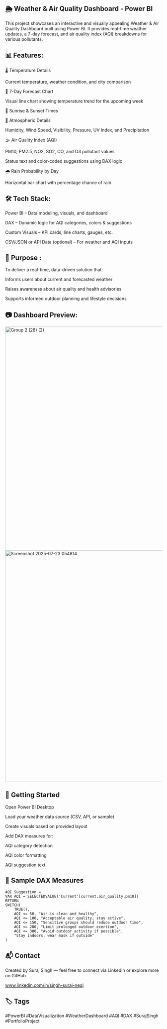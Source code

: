 ## 🌦️ Weather & Air Quality Dashboard - Power BI

This project showcases an interactive and visually appealing Weather & Air Quality Dashboard built using Power BI. It provides real-time weather updates, a 7-day forecast, and air quality index (AQI) breakdowns for various pollutants.

## 📊 Features: 

🌡️ Temperature Details

Current temperature, weather condition, and city comparison

📅 7-Day Forecast Chart

Visual line chart showing temperature trend for the upcoming week

🌇 Sunrise & Sunset Times

💨 Atmospheric Details

Humidity, Wind Speed, Visibility, Pressure, UV Index, and Precipitation

🌫️ Air Quality Index (AQI)

PM10, PM2.5, NO2, SO2, CO, and O3 pollutant values

Status text and color-coded suggestions using DAX logic

🌧️ Rain Probability by Day

Horizontal bar chart with percentage chance of rain

## 🛠️ Tech Stack:
Power BI – Data modeling, visuals, and dashboard

DAX – Dynamic logic for AQI categories, colors & suggestions

Custom Visuals – KPI cards, line charts, gauges, etc.

CSV/JSON or API Data (optional) – For weather and AQI inputs

## 📌 Purpose :
To deliver a real-time, data-driven solution that:

Informs users about current and forecasted weather

Raises awareness about air quality and health advisories

Supports informed outdoor planning and lifestyle decisions

## 📷 Dashboard Preview:
<img width="1278" height="719" alt="Group 2 (28) (2)" src="https://github.com/user-attachments/assets/617464f7-3d44-4dc9-b213-4f5b1a712075" />


<img width="1329" height="745" alt="Screenshot 2025-07-23 054814" src="https://github.com/user-attachments/assets/134f1478-d014-4331-9cdf-047a44f4d307" />


## 🚀 Getting Started
Open Power BI Desktop

Load your weather data source (CSV, API, or sample)

Create visuals based on provided layout

Add DAX measures for:

AQI category detection

AQI color formatting

AQI suggestion text

## 🧠 Sample DAX Measures
```
AQI Suggestion =
VAR AQI = SELECTEDVALUE('Current'[current.air_quality.pm10])
RETURN
SWITCH(
    TRUE(),
    AQI <= 50, "Air is clean and healthy",
    AQI <= 100, "Acceptable air quality, stay active",
    AQI <= 150, "Sensitive groups should reduce outdoor time",
    AQI <= 200, "Limit prolonged outdoor exertion",
    AQI <= 300, "Avoid outdoor activity if possible",
    "Stay indoors, wear mask if outside"
)
```
## 📬 Contact
Created by Suraj Singh — feel free to connect via LinkedIn or explore more on GitHub

www.linkedin.com/in/singh-suraj-negi

## 🏷️ Tags
#PowerBI #DataVisualization #WeatherDashboard #AQI #DAX #SurajSingh #PortfolioProject
